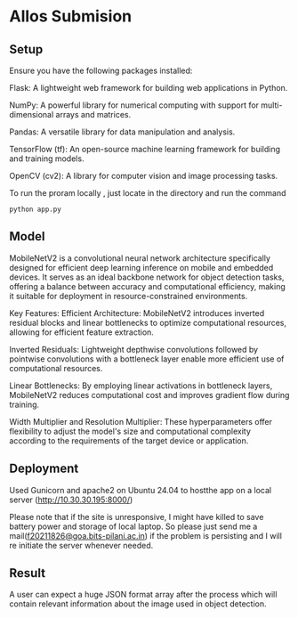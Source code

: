 # Allos Submision

## Setup
Ensure you have the following packages installed:

Flask: A lightweight web framework for building web applications in Python.


NumPy: A powerful library for numerical computing with support for multi-dimensional arrays and matrices.


Pandas: A versatile library for data manipulation and analysis.


TensorFlow (tf): An open-source machine learning framework for building and training models.


OpenCV (cv2): A library for computer vision and image processing tasks.


To run the proram locally , just locate in the directory and run the command

```python app.py ``` 

## Model ##
MobileNetV2 is a convolutional neural network architecture specifically designed for efficient deep learning inference on mobile and embedded devices. It serves as an ideal backbone network for object detection tasks, offering a balance between accuracy and computational efficiency, making it suitable for deployment in resource-constrained environments.

Key Features:
Efficient Architecture: MobileNetV2 introduces inverted residual blocks and linear bottlenecks to optimize computational resources, allowing for efficient feature extraction.

Inverted Residuals: Lightweight depthwise convolutions followed by pointwise convolutions with a bottleneck layer enable more efficient use of computational resources.

Linear Bottlenecks: By employing linear activations in bottleneck layers, MobileNetV2 reduces computational cost and improves gradient flow during training.

Width Multiplier and Resolution Multiplier: These hyperparameters offer flexibility to adjust the model's size and computational complexity according to the requirements of the target device or application.


## Deployment 
Used Gunicorn and apache2 on Ubuntu 24.04 to hostthe app on a local server  (http://10.30.30.195:8000/)


Please note that if the site is unresponsive, I might have killed to save battery power and storage of local laptop. So please just send me a mail(f20211826@goa.bits-pilani.ac.in) if the problem is persisting and I will re initiate the server whenever needed.

## Result
A user can expect a huge JSON format array after the process which will contain relevant information about the image used in object detection.
